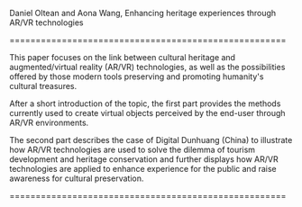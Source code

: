Daniel Oltean and Aona Wang, Enhancing heritage experiences through AR/VR technologies 

=====================================================

This paper focuses on the link between cultural heritage and augmented/virtual reality (AR/VR) technologies, as well as the possibilities offered by those modern tools preserving and promoting humanity's cultural treasures. 

After a short introduction of the topic, the first part provides the methods currently used to create virtual objects perceived by the end-user through AR/VR environments. 

The second part describes the case of Digital Dunhuang (China) to illustrate how AR/VR technologies are used to solve the dilemma of tourism development and heritage conservation and further displays how AR/VR technologies are applied to enhance experience for the public and raise awareness for cultural preservation.

=====================================================
